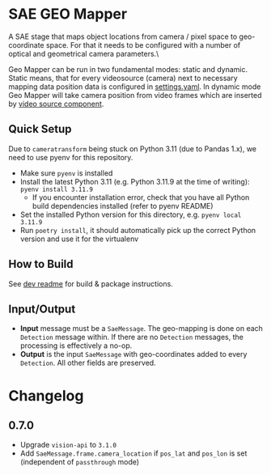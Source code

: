 # SAE GEO Mapper

A SAE stage that maps object locations from camera / pixel space to geo-coordinate space. For that it needs to be configured with a number of optical and geometrical camera parameters.\

Geo Mapper can be run in two fundamental modes: static and dynamic. Static means, that for every videosource (camera) next to necessary mapping data position data is configured in [settings.yaml](settings.template.yaml). In dynamic mode Geo Mapper will take camera position from video frames which are inserted by [video source component](https://github.com/starwit/video-source-py).

## Quick Setup
Due to `cameratransform` being stuck on Python 3.11 (due to Pandas 1.x), we need to use pyenv for this repository.
- Make sure `pyenv` is installed
- Install the latest Python 3.11 (e.g. Python 3.11.9 at the time of writing): `pyenv install 3.11.9`
  - If you encounter installation error, check that you have all Python build dependencies installed (refer to pyenv README)
- Set the installed Python version for this directory, e.g. `pyenv local 3.11.9`
- Run `poetry install`, it should automatically pick up the correct Python version and use it for the virtualenv

## How to Build

See [dev readme](doc/DEV_README.md) for build & package instructions.

## Input/Output
- **Input** message must be a `SaeMessage`. The geo-mapping is done on each `Detection` message within. If there are no `Detection` messages, the processing is effectively a no-op.
- **Output** is the input `SaeMessage` with geo-coordinates added to every `Detection`. All other fields are preserved.

# Changelog
## 0.7.0
- Upgrade `vision-api` to `3.1.0`
- Add `SaeMessage.frame.camera_location` if `pos_lat` and `pos_lon` is set (independent of `passthrough` mode)